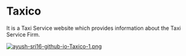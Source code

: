 # Taxico
It is a Taxi Service website which provides information about the Taxi Service Firm.

[![ayush-sri16-github-io-Taxico-1.png](https://i.postimg.cc/d36pyQGf/ayush-sri16-github-io-Taxico-1.png)](https://postimg.cc/q6t1fTbc)
